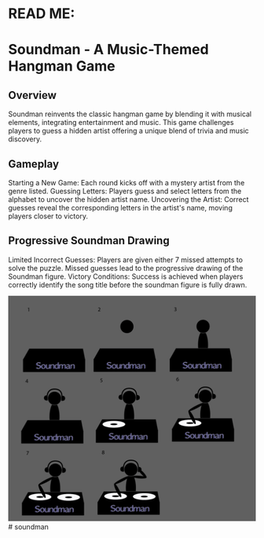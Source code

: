 # READ ME: 
# Soundman - A Music-Themed Hangman Game
## Overview
Soundman reinvents the classic hangman game by blending it with musical elements, integrating entertainment and music. 
This game challenges players to guess a hidden artist offering a unique blend of trivia and music discovery. 
## Gameplay
Starting a New Game: Each round kicks off with a mystery artist from the genre listed. 
Guessing Letters: Players guess and select letters from the alphabet to uncover the hidden artist name.
Uncovering the Artist: Correct guesses reveal the corresponding letters in the artist's name, moving players closer to victory.
## Progressive Soundman Drawing
Limited Incorrect Guesses: Players are given either 7 missed attempts to solve the puzzle. 
Missed guesses lead to the progressive drawing of the Soundman figure.
Victory Conditions: Success is achieved when players correctly identify the song title before the soundman figure is fully drawn.

![alt text](image.png)# soundman
